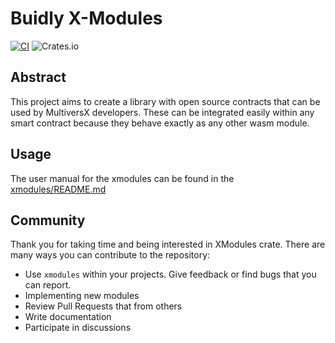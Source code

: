 # Buidly X-Modules
[![CI](https://github.com/StakeGold/sc-xmodules-rs/actions/workflows/actions.yml/badge.svg?branch=main)](https://github.com/StakeGold/sc-xmodules-rs/actions/workflows/actions.yml)
![Crates.io](https://img.shields.io/crates/v/xmodules)

## Abstract
This project aims to create a library with open source contracts that can be used by MultiversX developers. These can be
integrated easily within any smart contract because they behave exactly as any other wasm module.


## Usage
The user manual for the xmodules can be found in the [xmodules/README.md](https://github.com/StakeGold/sc-xmodules-rs/blob/main/xmodules/README.md)


## Community

Thank you for taking time and being interested in XModules crate. There are many ways you can contribute to the repository:
- Use `xmodules` within your projects. Give feedback or find bugs that you can report.
- Implementing new modules
- Review Pull Requests that from others
- Write documentation
- Participate in discussions


